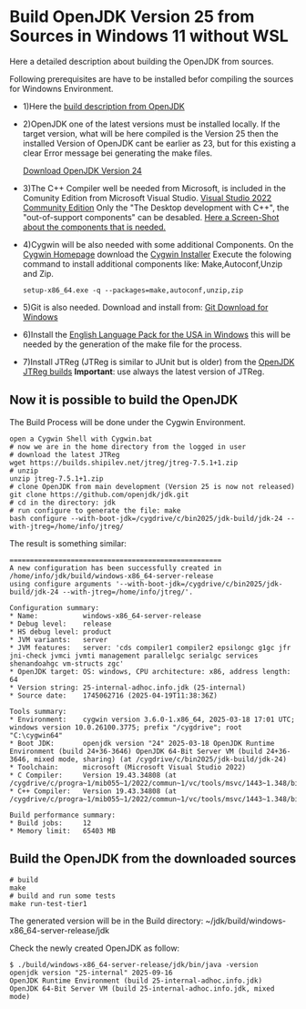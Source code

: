 # Build OpenJDK Version 25 from Sources in Windows 11 without WSL

Here a detailed description about building the OpenJDK from sources.

Following prerequisites are have to be installed befor compiling the sources for Windowns Environment.

- 1)Here the [build description from OpenJDK](https://openjdk.org/groups/build/doc/building.html)

- 2)OpenJDK one of the latest versions must be installed locally. If the target version, what will be here compiled is the Version 25 then the installed Version of OpenJDK cant be earlier as 23, but for this existing a clear Error message bei generating the make files.

    [Download OpenJDK Version 24](https://jdk.java.net/24/)


- 3)The C++ Compiler well be needed from Microsoft, is included in the Comunity Edition from Microsoft Visual Studio.
[Visual Studio 2022 Community Edition](https://visualstudio.microsoft.com/de/downloads/)
Only the "The Desktop development with C++", the "out-of-support components" can be desabled.
[Here a Screen-Shot about the components that is needed.](screen-shots/visual-studio.jpg) 


- 4)Cygwin will be also needed with some additional Components. On the [Cygwin Homepage](https://cygwin.com/) download the [Cygwin Installer](https://cygwin.com/setup-x86_64.exe)
  Execute the folowing command to install additional components like: Make,Autoconf,Unzip and Zip.
  ```
  setup-x86_64.exe -q --packages=make,autoconf,unzip,zip
  ```
- 5)Git is also needed. Download and install from: [Git Download for Windows](https://git-scm.com/downloads/win)


- 6)Install the [English Language Pack for the USA in Windows](screen-shots/setting-windows2.png) this will be needed by the generation of the make file for the process.


- 7)Install JTReg (JTReg is similar to JUnit but is older) from the [OpenJDK JTReg builds](https://builds.shipilev.net/jtreg/)
  **Important**: use always the latest version of JTReg.


## Now it is possible to build the OpenJDK
The Build Process will be done under the Cygwin Environment.

  ```
  open a Cygwin Shell with Cygwin.bat
  # now we are in the home directory from the logged in user
  # download the latest JTReg
  wget https://builds.shipilev.net/jtreg/jtreg-7.5.1+1.zip
  # unzip 
  unzip jtreg-7.5.1+1.zip
  # clone OpenJDK from main development (Version 25 is now not released)
  git clone https://github.com/openjdk/jdk.git
  # cd in the directory: jdk 
  # run configure to generate the file: make 
  bash configure --with-boot-jdk=/cygdrive/c/bin2025/jdk-build/jdk-24 --with-jtreg=/home/info/jtreg/ 
  ```
The result is something similar:
  ```
====================================================
A new configuration has been successfully created in
/home/info/jdk/build/windows-x86_64-server-release
using configure arguments '--with-boot-jdk=/cygdrive/c/bin2025/jdk-build/jdk-24 --with-jtreg=/home/info/jtreg/'.

Configuration summary:
* Name:           windows-x86_64-server-release
* Debug level:    release
* HS debug level: product
* JVM variants:   server
* JVM features:   server: 'cds compiler1 compiler2 epsilongc g1gc jfr jni-check jvmci jvmti management parallelgc serialgc services shenandoahgc vm-structs zgc'
* OpenJDK target: OS: windows, CPU architecture: x86, address length: 64
* Version string: 25-internal-adhoc.info.jdk (25-internal)
* Source date:    1745062716 (2025-04-19T11:38:36Z)

Tools summary:
* Environment:    cygwin version 3.6.0-1.x86_64, 2025-03-18 17:01 UTC; windows version 10.0.26100.3775; prefix "/cygdrive"; root "C:\cygwin64"
* Boot JDK:       openjdk version "24" 2025-03-18 OpenJDK Runtime Environment (build 24+36-3646) OpenJDK 64-Bit Server VM (build 24+36-3646, mixed mode, sharing) (at /cygdrive/c/bin2025/jdk-build/jdk-24)
* Toolchain:      microsoft (Microsoft Visual Studio 2022)
* C Compiler:     Version 19.43.34808 (at /cygdrive/c/progra~1/mib055~1/2022/commun~1/vc/tools/msvc/1443~1.348/bin/hostx64/x64/cl.exe)
* C++ Compiler:   Version 19.43.34808 (at /cygdrive/c/progra~1/mib055~1/2022/commun~1/vc/tools/msvc/1443~1.348/bin/hostx64/x64/cl.exe)

Build performance summary:
* Build jobs:     12
* Memory limit:   65403 MB
  ```
## Build the OpenJDK from the downloaded sources
  ```
# build 
make 
# build and run some tests
make run-test-tier1
  ```
The generated version will be in the Build directory:
~/jdk/build/windows-x86_64-server-release/jdk

Check the newly created OpenJDK as follow:
  ```
$ ./build/windows-x86_64-server-release/jdk/bin/java -version
openjdk version "25-internal" 2025-09-16
OpenJDK Runtime Environment (build 25-internal-adhoc.info.jdk)
OpenJDK 64-Bit Server VM (build 25-internal-adhoc.info.jdk, mixed mode)
  ```
